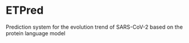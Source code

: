 # ETPred
Prediction system for the evolution trend of SARS-CoV-2 based on the protein language model
